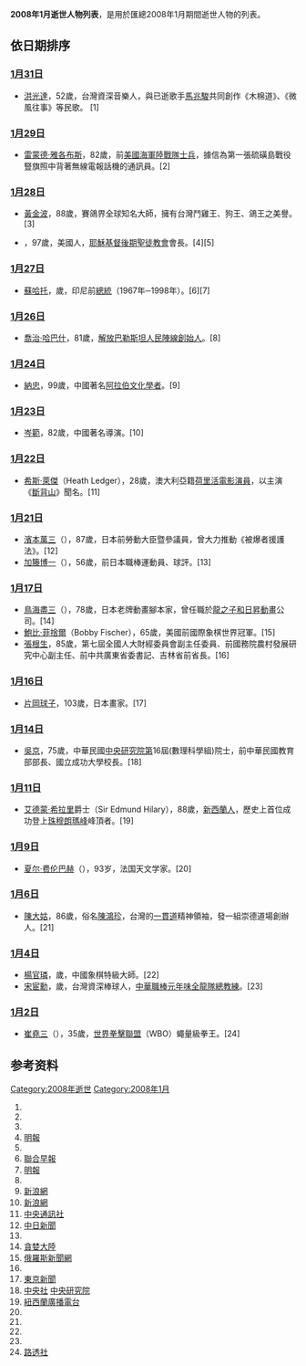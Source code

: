 <center>

</center>

**2008年1月逝世人物列表**，是用於匯總2008年1月期間逝世人物的列表。

## 依日期排序

### [1月31日](../Page/1月31日.md "wikilink")

  - [洪光達](https://zh.wikipedia.org/wiki/洪光達 "wikilink")，52歲，台灣資深音樂人，與已逝歌手[馬兆駿](../Page/馬兆駿.md "wikilink")共同創作《木棉道》、《微風往事》等民歌。 \[1\]

### [1月29日](../Page/1月29日.md "wikilink")

  - [雷蒙德·雅各布斯](https://zh.wikipedia.org/wiki/雷蒙德·雅各布斯 "wikilink")，82歲，前[美國海軍陸戰隊士兵](https://zh.wikipedia.org/wiki/美國海軍陸戰隊 "wikilink")，據信為第一張硫磺島戰役豎旗照中背著無線電報話機的通訊員。\[2\]

### [1月28日](../Page/1月28日.md "wikilink")

  - [黃金波](https://zh.wikipedia.org/wiki/黃金波 "wikilink")，88歲，賽鴿界全球知名大師，擁有台灣鬥雞王、狗王、鴿王之美譽。\[3\]

  - ，97歲，美國人，[耶穌基督後期聖徒教會](../Page/耶穌基督後期聖徒教會.md "wikilink")會長。\[4\]\[5\]

### [1月27日](../Page/1月27日.md "wikilink")

  - [蘇哈托](../Page/蘇哈托.md "wikilink")，歲，印尼前[總統](https://zh.wikipedia.org/wiki/印尼總統 "wikilink")（1967年─1998年）。\[6\]\[7\]

### [1月26日](../Page/1月26日.md "wikilink")

  - [喬治·哈巴什](https://zh.wikipedia.org/wiki/喬治·哈巴什 "wikilink")，81歲，[解放巴勒斯坦人民陣線創始人](https://zh.wikipedia.org/wiki/解放巴勒斯坦人民陣線 "wikilink")。\[8\]

### [1月24日](../Page/1月24日.md "wikilink")

  - [納忠](../Page/納忠.md "wikilink")，99歲，中國著名[阿拉伯文化學者](https://zh.wikipedia.org/wiki/阿拉伯 "wikilink")。\[9\]

### [1月23日](../Page/1月23日.md "wikilink")

  - [岑範](https://zh.wikipedia.org/wiki/岑範 "wikilink")，82歲，中國著名導演。\[10\]

### [1月22日](../Page/1月22日.md "wikilink")

  - [希斯·萊傑](../Page/希斯·萊傑.md "wikilink")（Heath Ledger），28歲，澳大利亞籍[荷里活電影演員](https://zh.wikipedia.org/wiki/荷里活 "wikilink")，以主演《[斷背山](../Page/斷背山.md "wikilink")》聞名。\[11\]

### [1月21日](https://zh.wikipedia.org/wiki/1月21日 "wikilink")

  - [濱本萬三](https://zh.wikipedia.org/wiki/濱本萬三 "wikilink")（），87歲，日本前勞動大臣暨參議員，曾大力推動《被爆者援護法》。\[12\]
  - [加籐博一](https://zh.wikipedia.org/wiki/加籐博一 "wikilink")（），56歲，前日本職棒運動員、球評。\[13\]

### [1月17日](../Page/1月17日.md "wikilink")

  - [鳥海盡三](https://zh.wikipedia.org/wiki/鳥海盡三 "wikilink")（），78歲，日本老牌動畫腳本家，曾任職於[龍之子和](https://zh.wikipedia.org/wiki/龍之子 "wikilink")[日昇動畫](../Page/日昇動畫.md "wikilink")公司。\[14\]
  - [鮑比·菲捨爾](https://zh.wikipedia.org/wiki/鮑比·菲捨爾 "wikilink")（Bobby Fischer），65歲，美國前國際象棋世界冠軍。\[15\]
  - [張根生](https://zh.wikipedia.org/wiki/張根生 "wikilink")，85歲，第七屆全國人大財經委員會副主任委員、前國務院農村發展研究中心副主任、前中共廣東省委書記、吉林省前省長。\[16\]

### [1月16日](../Page/1月16日.md "wikilink")

  - [片岡球子](https://zh.wikipedia.org/wiki/片岡球子 "wikilink")，103歲，日本畫家。\[17\]

### [1月14日](../Page/1月14日.md "wikilink")

  - [吳京](../Page/吳京_\(學者\).md "wikilink")，75歲，中華民國[中央研究院第](https://zh.wikipedia.org/wiki/中央研究院 "wikilink")16屆(數理科學組)院士，前中華民國教育部部長、國立成功大學校長。\[18\]

### [1月11日](../Page/1月11日.md "wikilink")

  - [艾德蒙·希拉里](../Page/艾德蒙·希拉里.md "wikilink")爵士（Sir Edmund Hilary），88歲，[新西蘭人](https://zh.wikipedia.org/wiki/新西蘭 "wikilink")，歷史上首位成功登上[珠穆朗瑪峰](../Page/珠穆朗瑪峰.md "wikilink")峰頂者。\[19\]

### [1月9日](../Page/1月9日.md "wikilink")

  - [夏尔·费伦巴赫](../Page/夏尔·费伦巴赫.md "wikilink")（），93岁，法国天文学家。\[20\]

### [1月6日](../Page/1月6日.md "wikilink")

  - [陳大姑](https://zh.wikipedia.org/wiki/陳大姑 "wikilink")，86歲，俗名[陳鴻珍](../Page/陳鴻珍.md "wikilink")，台灣的[一貫道](../Page/一貫道.md "wikilink")精神領袖，發一組崇德道場創辦人。\[21\]

### [1月4日](../Page/1月4日.md "wikilink")

  - [楊官璘](https://zh.wikipedia.org/wiki/楊官璘 "wikilink")，歲，中國象棋特級大師。\[22\]
  - [宋宦勳](https://zh.wikipedia.org/wiki/宋宦勳 "wikilink")，歲，台灣資深棒球人，[中華職棒元年](https://zh.wikipedia.org/wiki/中華職棒 "wikilink")[味全龍隊總教練](https://zh.wikipedia.org/wiki/味全龍隊 "wikilink")。\[23\]

### [1月2日](../Page/1月2日.md "wikilink")

  - [崔堯三](../Page/崔堯三.md "wikilink")（），35歲，[世界拳擊聯盟](https://zh.wikipedia.org/wiki/世界拳擊聯盟 "wikilink")（WBO）蠅量級拳王。\[24\]

## 参考资料

[Category:2008年逝世](https://zh.wikipedia.org/wiki/Category:2008年逝世 "wikilink") [Category:2008年1月](https://zh.wikipedia.org/wiki/Category:2008年1月 "wikilink")

1.
2.
3.
4.  [明報](http://www.mpinews.com/htm/INews/20080128/ta11152k.htm)
5.
6.  [聯合早報](http://realtime.zaobao.com/2008/01/080127_21.shtml)
7.  [明報](http://www.mpinews.com/htm/INews/20080127/ta71434k.htm)
8.
9.  [新浪網](https://www.webcitation.org/5VFhRRNYU?url=http://news.sina.com/ch/phoenixtv/102-101-101-102/2008-01-24/14192624494.html)
10. [新浪網](https://www.webcitation.org/5VEiCYxvO?url=http://chinanews.sina.com/ent/2008/0124/16482513207.html)
11. [中央通訊社](http://www.cna.com.tw/menu/NewsDetail.aspx?strCatL=MOV&strSearchDate=&strNewsID=200801230032&strType=VF)
12. [中日新聞](http://www.chunichi.co.jp/s/article/2008012101000424.html)
13.
14. [貪婪大陸](http://news.greedland.net/Channel/content/2008/200801/20080121/10712.html)
15. [俄羅斯新聞網](http://www.rusnews.cn/guojiyaowen/guoji_shehui/20080118/42019689.html)
16.
17. [東京新聞](http://www.tokyo-np.co.jp/s/article/2008012190144438.html)
18. [中央社](http://www.cna.com.tw/menu/NewsDetail.aspx?strCatL=EDU&strSearchDate=&strNewsID=200801140179&strType=DD) [中央研究院](https://academicians.sinica.edu.tw/index.php?func=1-D)
19. [紐西蘭廣播電台](http://www.radionz.co.nz/news/latest/200801111143/sir_edmund_hillary_is_dead)
20.
21.
22.
23.
24. [路透社](http://tw.news.yahoo.com/article/url/d/a/080102/16/r4ml.html)